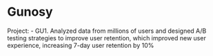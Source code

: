 # Gunosy

Project: - GU1. Analyzed data from millions of users and designed A/B testing strategies to improve user retention, which improved new user experience, increasing 7-day user retention by 10%
